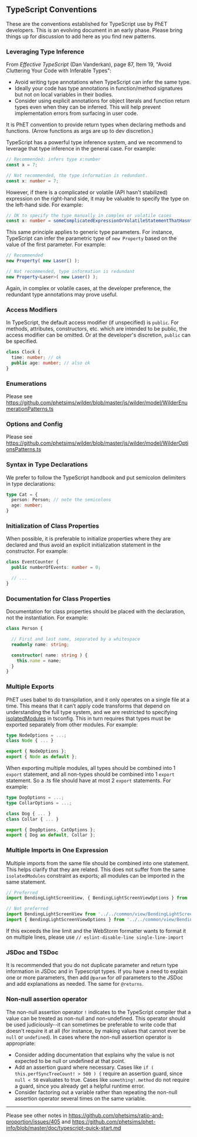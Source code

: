 ## TypeScript Conventions

These are the conventions established for TypeScript use by PhET developers. This is an evolving document in an early
phase. Please bring things up for discussion to add here as you find new patterns.

### Leveraging Type Inference

From _Effective TypeScript_ (Dan Vanderkan), page 87, Item 19, "Avoid Cluttering Your Code with Inferable Types":

* Avoid writing type annotations when TypeScript can infer the same type.
* Ideally your code has type annotations in function/method signatures but not on local variables in their bodies.
* Consider using explicit annotations for object literals and function return types even when they can be inferred. This
  will help prevent implementation errors from surfacing in user code.

It is PhET convention to provide return types when declaring methods and functions.
(Arrow functions as args are up to dev discretion.)

TypeScript has a powerful type inference system, and we recommend to leverage that type inference in the general case.
For example:

```ts
// Recommended: infers type x:number
const x = 7;

// Not recommended, the type information is redundant.
const x: number = 7;
```

However, if there is a complicated or volatile (API hasn't stabilized) expression on the right-hand side, it may be
valuable to specify the type on the left-hand side. For example:

```ts
// OK to specify the type manually in complex or volatile cases
const x: number = someComplicatedExpressionOrVolatileStatementThatHasntStabilized();
```

This same principle applies to generic type parameters. For instance, TypeScript can infer the parametric type
of `new Property`
based on the value of the first parameter. For example:

```ts
// Recommended
new Property( new Laser() );

// Not recommended, type information is redundant
new Property<Laser>( new Laser() );
```

Again, in complex or volatile cases, at the developer preference, the redundant type annotations may prove useful.

### Access Modifiers

In TypeScript, the default access modifier (if unspecified) is `public`. For methods, attributes, constructors, etc.
which are intended to be public, the access modifier can be omitted. Or at the developer's discretion, `public` can be
specified.

```ts
class Clock {
  time: number; // ok 
  public age: number; // also ok
}
```

### Enumerations

Please see https://github.com/phetsims/wilder/blob/master/js/wilder/model/WilderEnumerationPatterns.ts

### Options and Config

Please see https://github.com/phetsims/wilder/blob/master/js/wilder/model/WilderOptionsPatterns.ts

### Syntax in Type Declarations

We prefer to follow the TypeScript handbook and put semicolon delimiters in type declarations:

```ts
type Cat = {
  person: Person; // note the semicolons
  age: number;
}
```

### Initialization of Class Properties

When possible, it is preferable to initialize properties where they are declared and thus avoid an explicit
initialization statement in the constructor. For example:

```ts
class EventCounter {
  public numberOfEvents: number = 0;

  // ...
}
```

### Documentation for Class Properties

Documentation for class properties should be placed with the declaration, not the instantiation. For example:

```ts
class Person {

  // First and last name, separated by a whitespace
  readonly name: string;

  constructor( name: string ) {
    this.name = name;
  }
}
```

### Multiple Exports

PhET uses babel to do transpilation, and it only operates on a single file at a time. This means that it can’t apply
code transforms that depend on understanding the full type system, and we are restricted to
specifying [isolatedModules](https://www.typescriptlang.org/tsconfig#isolatedModules) in tsconfig. This in turn requires
that types must be exported separately from other modules. For example:

```ts
type NodeOptions = ...;
class Node { ... }

export { NodeOptions };
export { Node as default };
```

When exporting multiple modules, all types should be combined into 1 `export` statement, and all non-types should be
combined into 1 `export` statement. So a .ts file should have at most 2 `export` statements. For example:

```ts
type DogOptions = ...;
type CollarOptions = ...;

class Dog { ... }
class Collar { ... }

export { DogOptions, CatOptions }; 
export { Dog as default, Collar };
```

### Multiple Imports in One Expression

Multiple imports from the same file should be combined into one statement. This helps clarify that they are related.
This does not suffer from the same `isolatedModules` constraint as exports; all modules can be imported in the same
statement.

```ts
// Preferred
import BendingLightScreenView, { BendingLightScreenViewOptions } from '../../common/view/BendingLightScreenView.js';

// Not preferred
import BendingLightScreenView from '../../common/view/BendingLightScreenView.js';
import { BendingLightScreenViewOptions } from '../../common/view/BendingLightScreenView.js';
```

If this exceeds the line limit and the WebStorm formatter wants to format it on multiple lines, please use
`// eslint-disable-line single-line-import`

### JSDoc and TSDoc

It is recommended that you do not duplicate parameter and return type information in JSDoc and in Typescript types. If
you have a need to explain one or more parameters, then add `@param` for _all_ parameters to the JSDoc and add
explanations as needed. The same for `@returns`.

### Non-null assertion operator

The non-null assertion operator `!` indicates to the TypeScript compiler that a value can be treated as non-null and
non-undefined. This operator should be used judiciously--it can sometimes be preferable to write code that doesn't
require it at all (for instance, by making values that cannot ever be `null` or `undefined`). In cases where the non-null
assertion operator is appropriate:
* Consider adding documentation that explains why the value is not expected to be null or undefined at that point.
* Add an assertion guard where necessary.  Cases like `if ( this.perfSyncTreeCount! > 500 ) {` require an assertion 
guard, since `null < 50` evaluates to true. Cases like `something!.method` do not require a guard, since you already get a helpful 
runtime error.
* Consider factoring out a variable rather than repeating the non-null assertion operator several times on the same variable.

---

Please see other notes in https://github.com/phetsims/ratio-and-proportion/issues/405
and https://github.com/phetsims/phet-info/blob/master/doc/typescript-quick-start.md 
